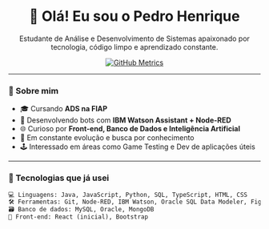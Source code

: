 <h1 align="center">👋 Olá! Eu sou o Pedro Henrique</h1>

<p align="center">
  Estudante de Análise e Desenvolvimento de Sistemas apaixonado por tecnologia, código limpo e aprendizado constante.
</p>

<p align="center">
  <a href="https://github.com/pedrinzz10">
    <img src="https://github.com/pedrinzz10/pedrinzz10/blob/generated/metrics.svg" alt="GitHub Metrics" />
  </a>
</p>

---

### 🚀 Sobre mim

- 🎓 Cursando **ADS na FIAP**
- 🤖 Desenvolvendo bots com **IBM Watson Assistant + Node-RED**
- 🌐 Curioso por **Front-end, Banco de Dados e Inteligência Artificial**
- 🧠 Em constante evolução e busca por conhecimento
- 🕹️ Interessado em áreas como Game Testing e Dev de aplicações úteis

---

### 💼 Tecnologias que já usei

```txt
💻 Linguagens: Java, JavaScript, Python, SQL, TypeScript, HTML, CSS
🛠️ Ferramentas: Git, Node-RED, IBM Watson, Oracle SQL Data Modeler, Figma
🗃️ Banco de dados: MySQL, Oracle, MongoDB
📱 Front-end: React (inicial), Bootstrap
